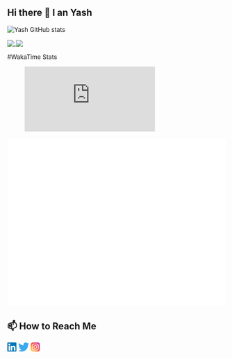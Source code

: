 ## Hi there 👋 I an Yash

<!--
**yashpal2104/yashpal2104** is a ✨ _special_ ✨ repository because its `README.md` (this file) appears on your GitHub profile.

Here are some ideas to get you started:

- 🔭 I’m currently working on ...
- 🌱 I’m currently learning ...
- 👯 I’m looking to collaborate on ...
- 🤔 I’m looking for help with ...
- 💬 Ask me about ...
- 📫 How to reach me: ...
- 😄 Pronouns: ...
- ⚡ Fun fact: ...
-->

![Yash GitHub stats](https://github-readme-stats.vercel.app/api?username=yashpal2104&show=reviews,discussions_started,discussions_answered,prs_merged,prs_merged_percentage&theme=radical)

<a href="https://github.com/yashpal2104/github-readme-stats">
  <img height=200 align="center" src="https://github-readme-stats.vercel.app/api?username=yashpal2104&theme=radical" />
</a>
<a href="https://github.com/yashpal2104/convoychat">
  <img height=200 align="center" src="https://github-readme-stats.vercel.app/api/top-langs?username=yashpal2104&layout=compact&langs_count=8&card_width=320&theme=radical" />
</a>



#WakaTime Stats
<figure><embed src="https://wakatime.com/share/@yashpal2104/e8c32f30-6736-4c3d-8827-c0fc5dcf7c66.svg"></embed></figure>

![Metrics](/github-metrics.svg)




## 📫 How to Reach Me

 <a href="https://www.linkedin.com/in/yash-pal-88621224b/">
 <img align=”left” src=images/linkedin.png alt=”Yash | LinkedIn” width=”21px” height="21px" /></a>
 <a href="https://x.com/yashtwtss">
 <img align=”left” src=images/twitter.svg alt=”Yash | Twitter” width=”21px” height="21px" /></a>
  <a href="https://www.instagram.com/iam_yaaash/">
 <img align=”left” src=images/instagram.png alt=”Yash | Instagram” width=”21px” height="21px" /></a>

 



